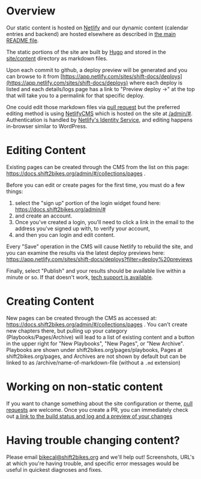 # Overview

Our static content is hosted on [Netlify](https://www.netlify.com) and our dynamic content (calendar entries and backend) are hosted elsewhere as described in [the main README file](README.md).

The static portions of the site are built by [Hugo](https://gohugo.io) and stored in the [site/content](https://github.com/Shift2Bikes/shift-docs/tree/master/site/content) directory as markdown files.

Upon each commit to github, a deploy preview will be generated and you can browse to it from [https://app.netlify.com/sites/shift-docs/deploys](https://app.netlify.com/sites/shift-docs/deploys) where each deploy is listed and each details/logs page has a link to "Preview deploy -&gt;" at the top that will take you to a permalink for that specific deploy.

One could edit those markdown files via [pull request](https://help.github.com/articles/creating-a-pull-request/) but the preferred editing method is using [NetlifyCMS](https://www.netlifycms.org) which is hosted on the site at [/admin/#](https://shift-docs.netlify.com/admin/#).  Authentication is handled by [Netlify's Identity Service](https://www.netlify.com/docs/identity), and editing happens in-browser similar to WordPress.

# Editing Content

Existing pages can be created through the CMS from the list on this page: https://docs.shift2bikes.org/admin/#/collections/pages  .  

Before you can edit or create pages for the first time, you must do a few things:

1. select the "sign up" portion of the login widget found here: https://docs.shift2bikes.org/admin/# 
2. and create an account.  
3. Once you've created a login, you'll need to click a link in the email to the address you've signed up with, to verify your account, 
4. and then you can login and edit content.  

Every "Save" operation in the CMS will cause Netlify to rebuild the site, and you can examine the results via the latest deploy previews here:  https://app.netlify.com/sites/shift-docs/deploys?filter=deploy%20previews

Finally, select "Publish" and your results should be available live within a minute or so.  If that doesn't work, [tech support is available](#having-trouble-changing-content).

# Creating Content

New pages can be created through the CMS as accessed at: https://docs.shift2bikes.org/admin/#/collections/pages .  You can't create new chapters there, but pulling up your category (Playbooks/Pages/Archive) will lead to a list of existing content and a button in the upper right for "New Playbooks", "New Pages", or "New Archive".  Playbooks are shown under shift2bikes.org/pages/playbooks, Pages at shift2bikes.org/pages, and Archives are not shown by default but can be linked to as /archive/name-of-markdown-file (without a `.md` extension)


# Working on non-static content

If you want to change something about the site configuration or theme, [pull requests](https://help.github.com/articles/creating-a-pull-request/) are welcome.  Once you create a PR, you can immediately check out [a link to the build status and log and a preview of your changes](https://app.netlify.com/sites/shift-docs/deploys)

# Having trouble changing content?

Please email [bikecal@shift2bikes.org](mailto:bikecal@shift2bikes.org) and we'll help out!  Screenshots, URL's at which you're having trouble, and specific error messages would be useful in quickest diagnoses and fixes.


